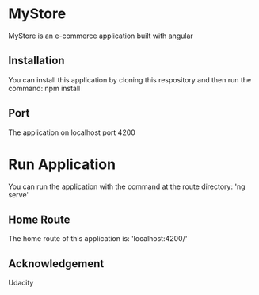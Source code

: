 # MyStore

MyStore is an e-commerce application built with angular

## Installation
You can install this application by cloning this respository and then run the command:
npm install

## Port
The application on localhost port 4200

# Run Application
You can run the application with the command at the route directory: 'ng serve'

## Home Route
The home route of this application is: 'localhost:4200/'

## Acknowledgement
Udacity